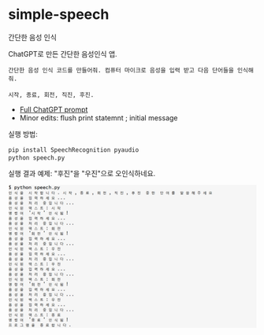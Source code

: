 # simple-speech
간단한 음성 인식 

ChatGPT로 만든 간단한 음성인식 앱. 
```
간단한 음성 인식 코드를 만들어줘. 컴퓨터 마이크로 음성을 입력 받고 다음 단어들을 인식해 줘.

시작, 종료, 회전, 직진, 후진.
```

* [Full ChatGPT prompt](https://chatgpt.com/share/677db95c-fc44-8003-87b8-3e6cb551f4e4)
* Minor edits: flush print statemnt ; initial message

실행 방법:
```
pip install SpeechRecognition pyaudio
python speech.py
```

실행 결과 예제: "후진"을 "우진"으로 오인식하네요.

![speech recog example](speech.png)

